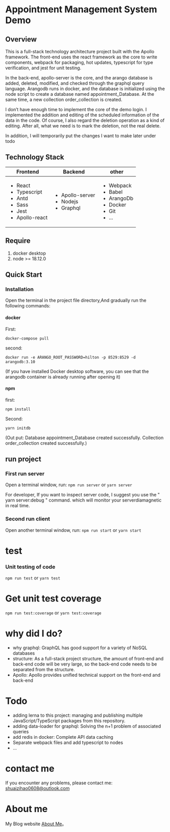 # Appointment Management System Demo

## Overview

This is a full-stack technology architecture project built with the Apollo framework. The front-end uses the react framework as the core to write components, webpack for packaging, hot updates, typescript for type verification, and jest for unit testing.

In the back-end, apollo-server is the core, and the arango database is added, deleted, modified, and checked through the graphql query language. Arangodb runs in docker, and the database is initialized using the node script to create a database named appointment_Database. At the same time, a new collection order_collection is created.

I don’t have enough time to implement the core of the demo login. I implemented the addition and editing of the scheduled information of the data in the code. Of course, I also regard the deletion operation as a kind of editing. After all, what we need is to mark the deletion, not the real delete.

In addition, I will temporarily put the changes I want to make later under todo

## Technology Stack

| Frontend                                                                                               | Backend                                                        | other                                                                                           |
| ------------------------------------------------------------------------------------------------------ | -------------------------------------------------------------- | ----------------------------------------------------------------------------------------------- |
| <ul><li>React</li><li>Typescript</li><li>Antd</li><li>Sass</li><li>Jest</li><li>Apollo-react</li></ul> | <ul><li>Apollo-server</li><li>Nodejs</li><li>Graphql</li></ul> | <ul><li>Webpack</li><li>Babel</li><li>ArangoDb</li><li>Docker</li><li>Git</li><li>...</li></ul> |

## Require

1. docker desktop
2. node >= 18.12.0

## Quick Start

### Installation

Open the terminal in the project file directory,And gradually run the following commands:

#### docker

First:

`docker-compose pull`

second:

`docker run -e ARANGO_ROOT_PASSWORD=hilton -p 8529:8529 -d arangodb:3.10`

(If you have installed Docker desktop software, you can see that the arangodb container is already running after opening it)

#### npm

first:

`npm install`

Second:

`yarn initdb`

(Out put: Database appointment_Database created successfully.
Collection order_collection created successfully.)

## run project

### First run server

Open a terminal window, run:
`npm run server`
or
`yarn server`

For developer, If you want to inspect server code, I suggest you use the " yarn server:debug " command. which will monitor your serverdiamagnetic in real time.

### Second run client

Open another terminal window, run:
`npm run start`
or
`yarn start`

# test

### Unit testing of code

`npm run test`
or
`yarn test`

# Get unit test coverage

`npm run test:coverage`
or
`yarn test:coverage`

# why did I do?

- why graphql: GraphQL has good support for a variety of NoSQL databases
- structure: As a full-stack project structure, the amount of front-end and back-end code will be very large, so the back-end code needs to be separated from the structure.
- Apollo: Apollo provides unified technical support on the front-end and back-end

# Todo

- adding lerna to this project: managing and publishing multiple JavaScript/TypeScript packages from this repository.
- adding data-loader for graphql: Solving the n+1 problem of associated queries
- add redis in docker: Complete API data caching
- Separate webpack files and add typescript to nodes
- ...

# contact me

If you encounter any problems, please contact me: <a href="mailto:shuaizihao0608@outlook.com">shuaizihao0608@outlook.com</a>

# About me

My Blog website [About Me](https://blog.zhshuai.top/about/)。
